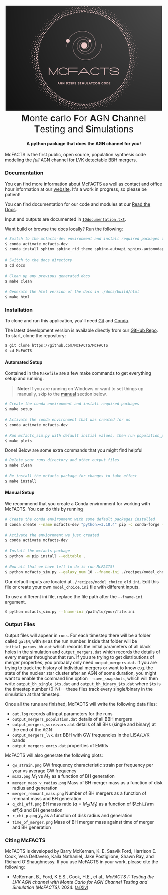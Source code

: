 <h1 align="center">
    <br>
    <a href="https://github.com/McFACTS/McFACTS"><img src="branding/logo/mcfacts_logo.png" alt="Markdownify" width="500"></a>
    <br>
    <span style="font-weight: normal">
        <b>M</b>onte <b>c</b>arlo <b>F</b>or <b>A</b>GN <b>C</b>hannel <b>T</b>esting and <b>S</b>imulations
    </span>  
    <br>
</h1>

<h4 align="center">A python package that does the AGN channel for you!</h4>

McFACTS is the first public, open source, population synthesis code modeling the *full* AGN channel for LVK detectable BBH mergers.

### Documentation

You can find more information about McFACTS as well as contact and office hour information at our [website](https://saavikford.wixsite.com/saavik/general-7). It's a work in progress, so please be patient!

You can find documentation for our code and modules at our [Read the Docs](https://mcfacts.readthedocs.io).

Input and outputs are documented in [`IOdocumentation.txt`](https://github.com/McFACTS/McFACTS/blob/main/IOdocumentation.txt). 

Want build or browse the docs locally? Run the following:

```bash
# Switch to the mcfacts-dev environment and install required packages to build the docs
$ conda activate mcfacts-dev
$ conda install sphinx sphinx_rtd_theme sphinx-autoapi sphinx-automodapi

# Switch to the docs directory
$ cd docs

# Clean up any previous generated docs 
$ make clean

# Generate the html version of the docs in ./docs/build/html
$ make html
```

### Installation

To clone and run this application, you'll need [Git](https://git-scm.com) and [Conda](https://docs.conda.io/en/latest/).

The latest development version is available directly from our [GitHub Repo](https://github.com/McFACTS/McFACTS). To start, clone the repository:

```bash
$ git clone https://github.com/McFACTS/McFACTS
$ cd McFACTS
```

#### Automated Setup

Contained in the `Makefile` are a few make commands to get everything setup and running.

> **Note:**
> If you are running on Windows or want to set things up manually, skip to the [manual](#manual-setup) section below.

```bash
# Create the conda environment and install required packages
$ make setup

# Activate the conda environment that was created for us
$ conda activate mcfacts-dev

# Run mcfacts_sim.py with default initial values, then run population_plots.py
$ make plots
```

Done! Below are some extra commands that you might find helpful

```bash
# Delete your runs directory and other output files
$ make clean

# Re install the mcfacts package for changes to take effect
$ make install
```

#### Manual Setup

We recommend that you create a Conda environment for working with McFACTS.
You can do this by running

```bash
# Create the conda environment with some default packages installed
$ conda create --name mcfacts-dev "python>=3.10.4" pip -c conda-forge -c defaults

# Activate the enviornment we just created
$ conda activate mcfacts-dev

# Install the mcfacts package
$ python -m pip install --editable .

# Now all that we have left to do is run McFACTS!
$ python mcfacts_sim.py --galaxy_num 10 --fname-ini ./recipes/model_choice_old.ini --fname-log out.log --seed 3456789012
```

Our default inputs are located at `./recipes/model_choice_old.ini`. Edit this file or create your own `model_choice.ini` file with different inputs.

To use a different ini file, replace the file path after the `--fname-ini` argument.

```bash
$ python mcfacts_sim.py --fname-ini /path/to/your/file.ini
```

### Output Files

Output files will appear in `runs`. For each timestep there will be a folder called `gal$N`, with `$N` as the run number. Inside that folder will be `initial_params_bh.dat` which records the initial parameters of all black holes in the simulation and `output_mergers.dat` which records the details of every merger throughout that run. If you are trying to get distributions of merger properties, you probably only need `output_mergers.dat`. If you are trying to track the history of individual mergers or want to know e.g. the state of the nuclear star cluster after an AGN of some duration, you might want to enable the command line option `--save_snapshots`, which will then write `output_bh_single_$ts.dat` and `output_bh_binary_$ts.dat` where `$ts` is the timestep number (0-N)---these files track every single/binary in the simulation at that timestep.

Once all the runs are finished, McFACTS will write the following data files:

* `out.log` records all input parameters for the runs
* `output_mergers_population.dat` details of all BBH mergers
* `output_mergers_survivors.dat` details of all BHs (single and binary) at the end of the AGN
* `output_mergers_lvk.dat` BBH with GW frequencies in the LISA/LVK bands
* `output_mergers_emris.dat` properties of EMRIs

McFACTS will also generate the following plots:

* `gw_strain.png` GW frequency characteristic strain per frequency per year vs average GW frequency
* `m1m2.png` $M_1$ vs $M_2$ as a function of BH generation
* `merger_mass_v_radius.png` Mass of BH merger mass as a function of disk radius and generation
* `merger_remnant_mass.png` Number of BH mergers as a function of remnant mass and BH generation
* `q_chi_eff.png` BH mass ratio ($q=M_{2}/M_{1}$) as a function of $\chi_{\rm eff}$ and BH generation
* `r_chi_p.png` $\chi_\mathrm{p}$ as a function of disk radius and generation
* `time_of_merger.png` Mass of BH merger mass against time of merger and BH generation


### Citing McFACTS

McFACTS is developed by Barry McKernan, K. E. Saavik Ford, Harrison E. Cook, Vera Delfavero, Kaila Nathaniel, Jake Postiglione, Shawn Ray, and Richard O'Shaughnessy. If you use McFACTS in your work, please cite the following:

* McKernan, B., Ford, K.E.S., Cook, H.E., et al., *McFACTS I: Testing the LVK AGN channel with Monte Carlo for AGN Channel Testing and Simulation (McFACTS)*. 2024. ([arXiv](https://arxiv.org/abs/2410.16515))